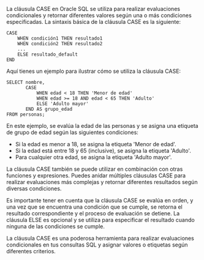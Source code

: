 La cláusula CASE en Oracle SQL se utiliza para realizar evaluaciones condicionales y retornar diferentes valores según una o más condiciones especificadas. La sintaxis básica de la cláusula CASE es la siguiente:

```
CASE
    WHEN condición1 THEN resultado1
    WHEN condición2 THEN resultado2
    ...
    ELSE resultado_default
END
```

Aquí tienes un ejemplo para ilustrar cómo se utiliza la cláusula CASE:

```
SELECT nombre,
       CASE
           WHEN edad < 18 THEN 'Menor de edad'
           WHEN edad >= 18 AND edad < 65 THEN 'Adulto'
           ELSE 'Adulto mayor'
       END AS grupo_edad
FROM personas;
```

En este ejemplo, se evalúa la edad de las personas y se asigna una etiqueta de grupo de edad según las siguientes condiciones:

- Si la edad es menor a 18, se asigna la etiqueta 'Menor de edad'.
- Si la edad está entre 18 y 65 (inclusive), se asigna la etiqueta 'Adulto'.
- Para cualquier otra edad, se asigna la etiqueta 'Adulto mayor'.

La cláusula CASE también se puede utilizar en combinación con otras funciones y expresiones. Puedes anidar múltiples cláusulas CASE para realizar evaluaciones más complejas y retornar diferentes resultados según diversas condiciones.

Es importante tener en cuenta que la cláusula CASE se evalúa en orden, y una vez que se encuentra una condición que se cumple, se retorna el resultado correspondiente y el proceso de evaluación se detiene. La cláusula ELSE es opcional y se utiliza para especificar el resultado cuando ninguna de las condiciones se cumple.

La cláusula CASE es una poderosa herramienta para realizar evaluaciones condicionales en tus consultas SQL y asignar valores o etiquetas según diferentes criterios.